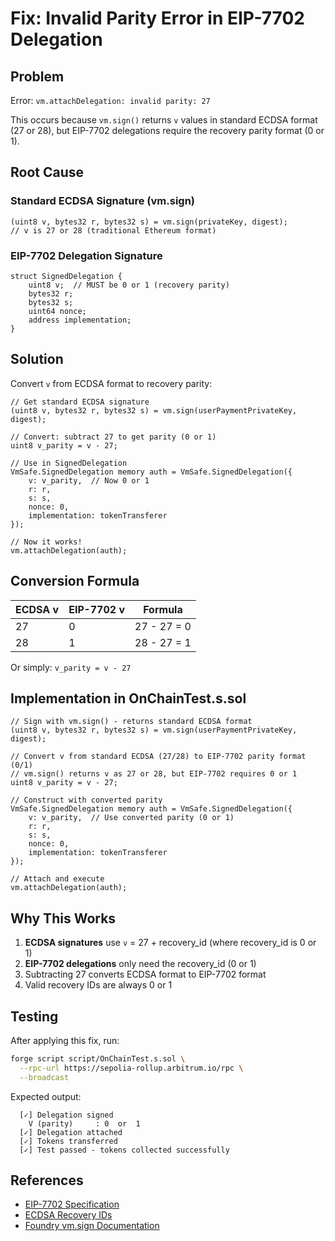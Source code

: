 # Fix: Invalid Parity Error in EIP-7702 Delegation

## Problem

Error: `vm.attachDelegation: invalid parity: 27`

This occurs because `vm.sign()` returns `v` values in standard ECDSA format (27 or 28), but EIP-7702 delegations require the recovery parity format (0 or 1).

## Root Cause

### Standard ECDSA Signature (vm.sign)
```solidity
(uint8 v, bytes32 r, bytes32 s) = vm.sign(privateKey, digest);
// v is 27 or 28 (traditional Ethereum format)
```

### EIP-7702 Delegation Signature
```solidity
struct SignedDelegation {
    uint8 v;  // MUST be 0 or 1 (recovery parity)
    bytes32 r;
    bytes32 s;
    uint64 nonce;
    address implementation;
}
```

## Solution

Convert `v` from ECDSA format to recovery parity:

```solidity
// Get standard ECDSA signature
(uint8 v, bytes32 r, bytes32 s) = vm.sign(userPaymentPrivateKey, digest);

// Convert: subtract 27 to get parity (0 or 1)
uint8 v_parity = v - 27;

// Use in SignedDelegation
VmSafe.SignedDelegation memory auth = VmSafe.SignedDelegation({
    v: v_parity,  // Now 0 or 1
    r: r,
    s: s,
    nonce: 0,
    implementation: tokenTransferer
});

// Now it works!
vm.attachDelegation(auth);
```

## Conversion Formula

| ECDSA v | EIP-7702 v | Formula |
|---------|------------|---------|
| 27      | 0          | 27 - 27 = 0 |
| 28      | 1          | 28 - 27 = 1 |

Or simply: `v_parity = v - 27`

## Implementation in OnChainTest.s.sol

```solidity
// Sign with vm.sign() - returns standard ECDSA format
(uint8 v, bytes32 r, bytes32 s) = vm.sign(userPaymentPrivateKey, digest);

// Convert v from standard ECDSA (27/28) to EIP-7702 parity format (0/1)
// vm.sign() returns v as 27 or 28, but EIP-7702 requires 0 or 1
uint8 v_parity = v - 27;

// Construct with converted parity
VmSafe.SignedDelegation memory auth = VmSafe.SignedDelegation({
    v: v_parity,  // Use converted parity (0 or 1)
    r: r,
    s: s,
    nonce: 0,
    implementation: tokenTransferer
});

// Attach and execute
vm.attachDelegation(auth);
```

## Why This Works

1. **ECDSA signatures** use `v` = 27 + recovery_id (where recovery_id is 0 or 1)
2. **EIP-7702 delegations** only need the recovery_id (0 or 1)
3. Subtracting 27 converts ECDSA format to EIP-7702 format
4. Valid recovery IDs are always 0 or 1

## Testing

After applying this fix, run:

```bash
forge script script/OnChainTest.s.sol \
  --rpc-url https://sepolia-rollup.arbitrum.io/rpc \
  --broadcast
```

Expected output:
```
  [✓] Delegation signed
    V (parity)     : 0  or  1
  [✓] Delegation attached
  [✓] Tokens transferred
  [✓] Test passed - tokens collected successfully
```

## References

- [EIP-7702 Specification](https://eips.ethereum.org/EIPS/eip-7702)
- [ECDSA Recovery IDs](https://bitcoin.stackexchange.com/questions/103664/what-is-the-purpose-of-the-recovery-id-in-an-ecdsa-signature)
- [Foundry vm.sign Documentation](https://getfoundry.sh/reference/cheatcodes/sign)


